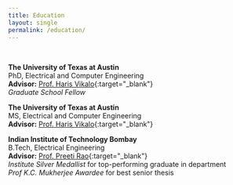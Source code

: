 ```yaml
---
title: Education
layout: single
permalink: /education/
---
```

<br>

**The University of Texas at Austin**  
PhD, Electrical and Computer Engineering  
**Advisor:** [Prof. Haris Vikalo](http://users.ece.utexas.edu/~hvikalo/){:target="_blank"}  
*Graduate School Fellow*  

**The University of Texas at Austin**  
MS, Electrical and Computer Engineering  
**Advisor:** [Prof. Haris Vikalo](http://users.ece.utexas.edu/~hvikalo/){:target="_blank"}  

**Indian Institute of Technology Bombay**  
B.Tech, Electrical Engineering  
**Advisor:** [Prof. Preeti Rao](https://www.ee.iitb.ac.in/wiki/faculty/prao){:target="_blank"}  
*Institute Silver Medallist* for top-performing graduate in department  
*Prof K.C. Mukherjee Awardee* for best senior thesis